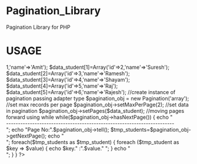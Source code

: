 Pagination_Library
==================

Pagination Library for PHP

USAGE
==================
<?php
//import library
require_once('pagination.php');


//data for pagination
$data_student=Array();
$data_student[0]=Array('id'=>1,'name'=>'Amit');
$data_student[1]=Array('id'=>2,'name'=>'Suresh');
$data_student[2]=Array('id'=>3,'name'=>'Ramesh');
$data_student[3]=Array('id'=>4,'name'=>'Shayam');
$data_student[4]=Array('id'=>5,'name'=>'Raj');
$data_student[5]=Array('id'=>6,'name'=>'Rajesh');


//create instance of pagination passing adapter type
$pagination_obj = new Pagination('array');

//set max records per page
$pagination_obj->setMaxPerPage(2);

//set data in pagination 
$pagination_obj->setPages($data_student);

//moving pages forward using while
while($pagination_obj->hasNextPage())
{
	echo "<br/>-----------------------------------------------------------------------</br>";

	echo "Page No:".$pagination_obj->tell();
	$tmp_students=$pagination_obj->getNextPage();
		echo "<br/>";

	foreach($tmp_students as $tmp_student)
	{
		foreach ($tmp_student as $key => $value) {
		echo $key." :".$value." ";

		}
		echo "<br/>";
	}
}
?>
